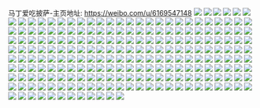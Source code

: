 马丁爱吃披萨-主页地址: https://weibo.com/u/6169547148 
![](https://wx4.sinaimg.cn/mw2000/006JwN2Yly1h95ucf87x0j30zo1bk7qk.jpg) 
![](https://wx4.sinaimg.cn/mw2000/006JwN2Yly1h95uckrynnj31ut2h37wi.jpg) 
![](https://wx4.sinaimg.cn/mw2000/006JwN2Yly1h95ucnfxwaj31vh2hz4qq.jpg) 
![](https://wx4.sinaimg.cn/mw2000/006JwN2Yly1h95uchwyfkj31uo2gx7wi.jpg) 
![](https://wx4.sinaimg.cn/mw2000/006JwN2Yly1h95ucnsj7zj30up099t93.jpg) 
![](https://wx4.sinaimg.cn/mw2000/006JwN2Yly1h95ugb1y24j33402c0npe.jpg) 
![](https://wx4.sinaimg.cn/mw2000/006JwN2Yly1h8t39fo93dj31hb27zb29.jpg) 
![](https://wx4.sinaimg.cn/mw2000/006JwN2Yly1h8my9xc1zuj30zo256tmg.jpg) 
![](https://wx4.sinaimg.cn/mw2000/006JwN2Yly1h8kqzw37pxj30zo2564qq.jpg) 
![](https://wx4.sinaimg.cn/mw2000/006JwN2Yly1h8kqzxfo9oj32c0340u0y.jpg) 
![](https://wx4.sinaimg.cn/mw2000/006JwN2Yly1h8kqzy7egdj30zo256dwp.jpg) 
![](https://wx4.sinaimg.cn/mw2000/006JwN2Yly1h8kqzzxqd2j32bx2bxx6p.jpg) 
![](https://wx4.sinaimg.cn/mw2000/006JwN2Yly1h8krslpwyjj32kh241x6p.jpg) 
![](https://wx4.sinaimg.cn/mw2000/006JwN2Yly1h8krskzhv9j32c02c07wh.jpg) 
![](https://wx4.sinaimg.cn/mw2000/006JwN2Yly1h8krvq4slfj30v91vokjl.jpg) 
![](https://wx4.sinaimg.cn/mw2000/006JwN2Yly1h8ks0rw0dgj33402c07wi.jpg) 
![](https://wx4.sinaimg.cn/mw2000/006JwN2Yly1h8kuzt5g2ej33402c0b2b.jpg) 
![](https://wx4.sinaimg.cn/mw2000/006JwN2Yly1h8j354wraxj30zo1badnv.jpg) 
![](https://wx4.sinaimg.cn/mw2000/006JwN2Yly1h8j2ziqgk1j30zm0on41a.jpg) 
![](https://wx4.sinaimg.cn/mw2000/006JwN2Yly1h88vu69kt0j32682wahdw.jpg) 
![](https://wx4.sinaimg.cn/mw2000/006JwN2Yly1h88vvsirg4j31201eoe4h.jpg) 
![](https://wx4.sinaimg.cn/mw2000/006JwN2Yly1h8938qwipnj32c0340x6p.jpg) 
![](https://wx4.sinaimg.cn/mw2000/006JwN2Yly1h814w2v14vj32c03401ky.jpg) 
![](https://wx4.sinaimg.cn/mw2000/006JwN2Yly1h814w1yxrgj32c0340hdt.jpg) 
![](https://wx4.sinaimg.cn/mw2000/006JwN2Yly1h7gkeg3jg2j32c0340e85.jpg) 
![](https://wx4.sinaimg.cn/mw2000/006JwN2Yly1h7gke41fw3j32c03407wk.jpg) 
![](https://wx4.sinaimg.cn/mw2000/006JwN2Yly1h7gke72choj31o0280b2a.jpg) 
![](https://wx4.sinaimg.cn/mw2000/006JwN2Yly1h7gkhxhev0j32c03401kz.jpg) 
![](https://wx4.sinaimg.cn/mw2000/006JwN2Yly1h7gke7oygaj30yx1altj9.jpg) 
![](https://wx4.sinaimg.cn/mw2000/006JwN2Yly1h7gkhs6s1hj32c0340u0y.jpg) 
![](https://wx4.sinaimg.cn/mw2000/006JwN2Yly1h7ebszlxfoj31yy2mm7af.jpg) 
![](https://wx4.sinaimg.cn/mw2000/006JwN2Yly1h7ebt3x6b1j32c0340wo2.jpg) 
![](https://wx4.sinaimg.cn/mw2000/006JwN2Yly1h7ebswnwmwj31o0280e82.jpg) 
![](https://wx4.sinaimg.cn/mw2000/006JwN2Yly1h7ebt56f5ej32c0340e82.jpg) 
![](https://wx4.sinaimg.cn/mw2000/006JwN2Yly1h79ulhqowhj31m925ou0x.jpg) 
![](https://wx4.sinaimg.cn/mw2000/006JwN2Yly1h79ullj0vuj31o0280e3y.jpg) 
![](https://wx4.sinaimg.cn/mw2000/006JwN2Yly1h79ulivuxaj31hc2mt43y.jpg) 
![](https://wx4.sinaimg.cn/mw2000/006JwN2Yly1h79umge53tj31ab2047d2.jpg) 
![](https://wx4.sinaimg.cn/mw2000/006JwN2Yly1h79umhjqnkj31o0280u0x.jpg) 
![](https://wx4.sinaimg.cn/mw2000/006JwN2Yly1h79uocovw4j31c01q01kx.jpg) 
![](https://wx4.sinaimg.cn/mw2000/006JwN2Yly1h6sldengntj30zo1a7myw.jpg) 
![](https://wx4.sinaimg.cn/mw2000/006JwN2Yly1h6slj6aeopj319r0p87cj.jpg) 
![](https://wx4.sinaimg.cn/mw2000/006JwN2Yly1h6sldjm1bzj30wh17bh1c.jpg) 
![](https://wx4.sinaimg.cn/mw2000/006JwN2Yly1h6nqswvyfgj32c0340hdv.jpg) 
![](https://wx4.sinaimg.cn/mw2000/006JwN2Yly1h6nqsyg8b6j30zm0l7acg.jpg) 
![](https://wx4.sinaimg.cn/mw2000/006JwN2Yly1h6gzvb0ncrj32c0340npd.jpg) 
![](https://wx4.sinaimg.cn/mw2000/006JwN2Yly1h6gzu7tri1j32c0340wqw.jpg) 
![](https://wx4.sinaimg.cn/mw2000/006JwN2Yly1h6gzuabsvqj31ir1irk9i.jpg) 
![](https://wx4.sinaimg.cn/mw2000/006JwN2Yly1h6gzu9ywuhj32c0340ti5.jpg) 
![](https://wx4.sinaimg.cn/mw2000/006JwN2Yly1h6gzva9ge8j31el23u4qp.jpg) 
![](https://wx4.sinaimg.cn/mw2000/006JwN2Yly1h6gzy1lz9zj32c02c07wi.jpg) 
![](https://wx4.sinaimg.cn/mw2000/006JwN2Yly1h6gzv9ih7fj31gm2ljhdt.jpg) 
![](https://wx4.sinaimg.cn/mw2000/006JwN2Yly1h67qpyamzsj32c03401ky.jpg) 
![](https://wx4.sinaimg.cn/mw2000/006JwN2Yly1h67qpzxvqkj32c02c0h1w.jpg) 
![](https://wx4.sinaimg.cn/mw2000/006JwN2Yly1h67qpz9tp2j31f624rgnh.jpg) 
![](https://wx4.sinaimg.cn/mw2000/006JwN2Yly1h67qpvz7nrj323u35sqv6.jpg) 
![](https://wx4.sinaimg.cn/mw2000/006JwN2Yly1h67qq1decyj323u35swi6.jpg) 
![](https://wx4.sinaimg.cn/mw2000/006JwN2Yly1h67qq3slv6j33402c0npf.jpg) 
![](https://wx4.sinaimg.cn/mw2000/006JwN2Yly1h67qq47zprj30zn1dtwh0.jpg) 
![](https://wx4.sinaimg.cn/mw2000/006JwN2Yly1h67qpx98w1j30zo256b29.jpg) 
![](https://wx4.sinaimg.cn/mw2000/006JwN2Yly1h61cahvpdyj31nz27z110.jpg) 
![](https://wx4.sinaimg.cn/mw2000/006JwN2Yly1h61cah0qr8j31k62rvgtn.jpg) 
![](https://wx4.sinaimg.cn/mw2000/006JwN2Yly1h61caddijzj31o02ynb2a.jpg) 
![](https://wx4.sinaimg.cn/mw2000/006JwN2Yly1h61caekkgjj31o02yo7gz.jpg) 
![](https://wx4.sinaimg.cn/mw2000/006JwN2Yly1h61cag7a4rj30tr17cnaw.jpg) 
![](https://wx4.sinaimg.cn/mw2000/006JwN2Yly1h61caj10tgj31o0280e83.jpg) 
![](https://wx4.sinaimg.cn/mw2000/006JwN2Yly1h5yj092rymj31o02807kw.jpg) 
![](https://wx4.sinaimg.cn/mw2000/006JwN2Yly1h5yj0anyw8j323r35mq7k.jpg) 
![](https://wx4.sinaimg.cn/mw2000/006JwN2Yly1h5yj06wwbzj31zk2zdnpg.jpg) 
![](https://wx4.sinaimg.cn/mw2000/006JwN2Yly1h5yj0cajttj316n1rz7l9.jpg) 
![](https://wx4.sinaimg.cn/mw2000/006JwN2Yly1h5tg6sn9p0j329k29kb29.jpg) 
![](https://wx4.sinaimg.cn/mw2000/006JwN2Yly1h5tg6qbe4gj31i0200u0x.jpg) 
![](https://wx4.sinaimg.cn/mw2000/006JwN2Yly1h5tg6qsqewj319428oqm7.jpg) 
![](https://wx4.sinaimg.cn/mw2000/006JwN2Yly1h5tg6peu55j32c03407wi.jpg) 
![](https://wx4.sinaimg.cn/mw2000/006JwN2Yly1h5376697tbj31gr2j57wh.jpg) 
![](https://wx4.sinaimg.cn/mw2000/006JwN2Yly1h537633p5pj31wt1wt1ky.jpg) 
![](https://wx4.sinaimg.cn/mw2000/006JwN2Yly1h53765oluwj31hg2864qq.jpg) 
![](https://wx4.sinaimg.cn/mw2000/006JwN2Yly1h537694kz2j32c0340npg.jpg) 
![](https://wx4.sinaimg.cn/mw2000/006JwN2Yly1h53769nxr1j31i820ab29.jpg) 
![](https://wx4.sinaimg.cn/mw2000/006JwN2Yly1h5376c3ogtj30zo0shaed.jpg) 
![](https://wx4.sinaimg.cn/mw2000/006JwN2Yly1h537640bc3j31o01o01kx.jpg) 
![](https://wx4.sinaimg.cn/mw2000/006JwN2Yly1h5376bjv6oj30zo2561kx.jpg) 
![](https://wx4.sinaimg.cn/mw2000/006JwN2Yly1h4v94u9kmdj30u00u0464.jpg) 
![](https://wx4.sinaimg.cn/mw2000/006JwN2Yly1h4v93i521xj30u0140qdz.jpg) 
![](https://wx4.sinaimg.cn/mw2000/006JwN2Yly1h4v94us6tbj32bz1ag7wh.jpg) 
![](https://wx4.sinaimg.cn/mw2000/006JwN2Yly1h4nlr0e0dfj32c0340npf.jpg) 
![](https://wx4.sinaimg.cn/mw2000/006JwN2Yly1h4nlr1jzg8j31o0280npd.jpg) 
![](https://wx4.sinaimg.cn/mw2000/006JwN2Yly1h4nlr36tpjj32c0340b2a.jpg) 
![](https://wx4.sinaimg.cn/mw2000/006JwN2Yly1h3zu2e6zsmj31o02yob29.jpg) 
![](https://wx4.sinaimg.cn/mw2000/006JwN2Yly1h3zu3hhhk3j32c02c01ky.jpg) 
![](https://wx4.sinaimg.cn/mw2000/006JwN2Yly1h3zu2itxm4j31ud2gh4qq.jpg) 
![](https://wx4.sinaimg.cn/mw2000/006JwN2Yly1h3zu2hdf96j30wi17ctnt.jpg) 
![](https://wx4.sinaimg.cn/mw2000/006JwN2Yly1h3loagv79tj30zo256qa2.jpg) 
![](https://wx4.sinaimg.cn/mw2000/006JwN2Yly1h3lo9pzj7mj31o02807wh.jpg) 
![](https://wx4.sinaimg.cn/mw2000/006JwN2Yly1h3lo9om88aj322w2rv1ky.jpg) 
![](https://wx4.sinaimg.cn/mw2000/006JwN2Yly1h3loakppgoj32c03401ky.jpg) 
![](https://wx4.sinaimg.cn/mw2000/006JwN2Yly1h3loaz19nkj32c03407wh.jpg) 
![](https://wx4.sinaimg.cn/mw2000/006JwN2Yly1h3beentvbmj32c0340qv7.jpg) 
![](https://wx4.sinaimg.cn/mw2000/006JwN2Yly1h3beegpjhuj326g2wmb2a.jpg) 
![](https://wx4.sinaimg.cn/mw2000/006JwN2Yly1h3beeeqy8sj32c02c0u0x.jpg) 
![](https://wx4.sinaimg.cn/mw2000/006JwN2Yly1h3beeaheo6j31o02804qp.jpg) 
![](https://wx4.sinaimg.cn/mw2000/006JwN2Yly1h3beed90zxj31o0280u0y.jpg) 
![](https://wx4.sinaimg.cn/mw2000/006JwN2Yly1h3beejtz62j32c03407wl.jpg) 
![](https://wx4.sinaimg.cn/mw2000/006JwN2Yly1h3bee7dfrij32c0340b2e.jpg) 
![](https://wx4.sinaimg.cn/mw2000/006JwN2Yly1h3afr3doipj31o02804qq.jpg) 
![](https://wx4.sinaimg.cn/mw2000/006JwN2Yly1h3afr7nu5fj31dk1u3kjl.jpg) 
![](https://wx4.sinaimg.cn/mw2000/006JwN2Yly1h3afr0s45wj31iv216hdt.jpg) 
![](https://wx4.sinaimg.cn/mw2000/006JwN2Yly1h3afr17dekj30zo0zoaee.jpg) 
![](https://wx4.sinaimg.cn/mw2000/006JwN2Yly1h3afqujzp3j32c03401ky.jpg) 
![](https://wx4.sinaimg.cn/mw2000/006JwN2Yly1h3afqrj28cj31o0280b2a.jpg) 
![](https://wx4.sinaimg.cn/mw2000/006JwN2Yly1h2vb8bpkp0j30r61097g5.jpg) 
![](https://wx4.sinaimg.cn/mw2000/006JwN2Yly1h2vb8df2zoj31g5272qv5.jpg) 
![](https://wx4.sinaimg.cn/mw2000/006JwN2Yly1h2va0wa2erj32c0340u0z.jpg) 
![](https://wx4.sinaimg.cn/mw2000/006JwN2Yly1h2v9yoy572j30zo256h5f.jpg) 
![](https://wx4.sinaimg.cn/mw2000/006JwN2Yly1h2v9trl7uij32c03407wi.jpg) 
![](https://wx4.sinaimg.cn/mw2000/006JwN2Yly1h2v9wnqub9j31qx35s4qr.jpg) 
![](https://wx4.sinaimg.cn/mw2000/006JwN2Yly1h2v9uwddrej31qz33zx6p.jpg) 
![](https://wx4.sinaimg.cn/mw2000/006JwN2Yly1h2v9z3xm1xj31fk1wrx6p.jpg) 
![](https://wx4.sinaimg.cn/mw2000/006JwN2Yly1h2qsq2lu15j30zo256wrc.jpg) 
![](https://wx4.sinaimg.cn/mw2000/006JwN2Yly1h2qsq3syz7j32801o0b29.jpg) 
![](https://wx4.sinaimg.cn/mw2000/006JwN2Yly1h2qsq4hoyej30zo256dx1.jpg) 
![](https://wx4.sinaimg.cn/mw2000/006JwN2Yly1h2qsq5fswxj30zo256h86.jpg) 
![](https://wx4.sinaimg.cn/mw2000/006JwN2Yly1h2ica9tzslj32c02c0npd.jpg) 
![](https://wx4.sinaimg.cn/mw2000/006JwN2Yly1gxufgivclaj32c0340npe.jpg) 
![](https://wx4.sinaimg.cn/mw2000/006JwN2Yly1gxrozuh56ij32c0340hdu.jpg) 
![](https://wx4.sinaimg.cn/mw2000/006JwN2Yly1gxrozylbgoj33402c0u0z.jpg) 
![](https://wx4.sinaimg.cn/mw2000/006JwN2Yly1gxrozqcf2fj32c02c0u0x.jpg) 
![](https://wx4.sinaimg.cn/mw2000/006JwN2Yly1gxufgjlhp0j32c02c0x6p.jpg) 
![](https://wx4.sinaimg.cn/mw2000/006JwN2Yly1gxroznlpwjj321j2q1kjo.jpg) 
![](https://wx4.sinaimg.cn/mw2000/006JwN2Yly1gxuecalmjlj32c02c0x6q.jpg) 
![](https://wx4.sinaimg.cn/mw2000/006JwN2Yly1gxuecbl5m0j3319319npe.jpg) 
![](https://wx4.sinaimg.cn/mw2000/006JwN2Yly1gxhvi0s97lj30zo2561ky.jpg) 
![](https://wx4.sinaimg.cn/mw2000/006JwN2Yly1grk0goc74kj31bl1rhqv6.jpg) 
![](https://wx4.sinaimg.cn/mw2000/006JwN2Yly1grk0gqmopoj31t72pskju.jpg) 
![](https://wx4.sinaimg.cn/mw2000/006JwN2Yly1grk0gners6j31o02801kz.jpg) 
![](https://wx4.sinaimg.cn/mw2000/006JwN2Yly1grk0gs0s0lj31o02804qr.jpg) 
![](https://wx4.sinaimg.cn/mw2000/006JwN2Yly1gqifpxkkzaj31te2erx5p.jpg) 
![](https://wx4.sinaimg.cn/mw2000/006JwN2Yly1gqifpv8a3cj32c0340hdw.jpg) 
![](https://wx4.sinaimg.cn/mw2000/006JwN2Yly1gqifpzcssgj32c0340e82.jpg) 
![](https://wx4.sinaimg.cn/mw2000/006JwN2Yly1gqifpy7at9j31dg1dg1kx.jpg) 
![](https://wx4.sinaimg.cn/mw2000/006JwN2Yly1gqfknrvoqsj30tu0tu1cu.jpg) 
![](https://wx4.sinaimg.cn/mw2000/006JwN2Yly1gq8wzpu3gpj31hd1z51kt.jpg) 
![](https://wx4.sinaimg.cn/mw2000/006JwN2Yly1gq8wzn0qxpj322o22okjl.jpg) 
![](https://wx4.sinaimg.cn/mw2000/006JwN2Yly1gq8wzv4fv7j32c02c0kjn.jpg) 
![](https://wx4.sinaimg.cn/mw2000/006JwN2Yly1gq8wzsyhktj31o0280x6p.jpg) 
![](https://wx4.sinaimg.cn/mw2000/006JwN2Yly1gq8wzlszgrj31x0516hdx.jpg) 
![](https://wx4.sinaimg.cn/mw2000/006JwN2Yly1gq8wzzckp7j325m25m4qq.jpg) 
![](https://wx4.sinaimg.cn/mw2000/006JwN2Yly1gq8wzwvh3cj31hi1zcnpe.jpg) 
![](https://wx4.sinaimg.cn/mw2000/006JwN2Yly1gq8wzrsgc5j32c0340npe.jpg) 
![](https://wx4.sinaimg.cn/mw2000/006JwN2Yly1gq8wzou9rmj32c0340kjn.jpg) 
![](https://wx4.sinaimg.cn/mw2000/006JwN2Yly1govgp9jnboj31o0280u0x.jpg) 
![](https://wx4.sinaimg.cn/mw2000/006JwN2Yly1govgpahhwqj31bw1nvh80.jpg) 
![](https://wx4.sinaimg.cn/mw2000/006JwN2Yly1govgpc4ojqj31o0280hdu.jpg) 
![](https://wx4.sinaimg.cn/mw2000/006JwN2Yly1govgpcoxjjj30u01hc4b9.jpg) 
![](https://wx4.sinaimg.cn/mw2000/006JwN2Yly1govgp8mdooj323w23we81.jpg) 
![](https://wx4.sinaimg.cn/mw2000/006JwN2Yly1govgpdmr3sj31jk2bc4qp.jpg) 
![](https://wx4.sinaimg.cn/mw2000/006JwN2Yly1govgpej95aj32c02c0e81.jpg) 
![](https://wx4.sinaimg.cn/mw2000/006JwN2Yly1govgpf92qgj322p22p1kx.jpg) 
![](https://wx4.sinaimg.cn/mw2000/006JwN2Yly1govgpgkjvoj329s2u8kjl.jpg) 
![](https://wx4.sinaimg.cn/mw2000/006JwN2Yly1govgpgx5iuj30u00u0n0n.jpg) 
![](https://wx4.sinaimg.cn/mw2000/006JwN2Yly1govgph78ysj30u00u0tc7.jpg) 
![](https://wx4.sinaimg.cn/mw2000/006JwN2Yly1govgphdt5oj30u00u0q66.jpg) 
![](https://wx4.sinaimg.cn/mw2000/006JwN2Yly1govgpjdn1fj33402c07wi.jpg) 
![](https://wx4.sinaimg.cn/mw2000/006JwN2Yly1gotbbtq9kzj32c0340b0q.jpg) 
![](https://wx4.sinaimg.cn/mw2000/006JwN2Yly1gotbby9b69j31o0280u0x.jpg) 
![](https://wx4.sinaimg.cn/mw2000/006JwN2Yly1gotbbv1j9qj32c0340hdu.jpg) 
![](https://wx4.sinaimg.cn/mw2000/006JwN2Yly1gotbbzabtsj33402c07wh.jpg) 
![](https://wx4.sinaimg.cn/mw2000/006JwN2Yly1gotbbwe41yj32c0340x6r.jpg) 
![](https://wx4.sinaimg.cn/mw2000/006JwN2Yly1gotbbqijmgj325t2zjqv5.jpg) 
![](https://wx4.sinaimg.cn/mw2000/006JwN2Yly1gotbc0o53pj33402c04qq.jpg) 
![](https://wx4.sinaimg.cn/mw2000/006JwN2Yly1gotbbs3mwhj32c03401ky.jpg) 
![](https://wx4.sinaimg.cn/mw2000/006JwN2Yly1gotbbxavbzj32c0340npd.jpg) 
![](https://wx4.sinaimg.cn/mw2000/006JwN2Yly1gobk0j3lqaj30zo19nhdt.jpg) 
![](https://wx4.sinaimg.cn/mw2000/006JwN2Yly1gnudaq1y5yj30tj0a1gq4.jpg) 
![](https://wx4.sinaimg.cn/mw2000/006JwN2Yly1gmz8cvmxzfj31o0280hdt.jpg) 
![](https://wx4.sinaimg.cn/mw2000/006JwN2Yly1gmz8cwaltuj31kn22ee81.jpg) 
![](https://wx4.sinaimg.cn/mw2000/006JwN2Yly1gmz8ddqrvbj32801o01ky.jpg) 
![](https://wx4.sinaimg.cn/mw2000/006JwN2Yly1gmvc0misy8j32c03407mz.jpg) 
![](https://wx4.sinaimg.cn/mw2000/006JwN2Yly1glzd34r2k8j32962964qr.jpg) 
![](https://wx4.sinaimg.cn/mw2000/006JwN2Yly1glzd368nifj33402c0e82.jpg) 
![](https://wx4.sinaimg.cn/mw2000/006JwN2Yly1glmjfhem3uj32bx2bxb29.jpg) 
![](https://wx4.sinaimg.cn/mw2000/006JwN2Yly1gl8pam1jj8j32c0340u0y.jpg) 
![](https://wx4.sinaimg.cn/mw2000/006JwN2Yly1gknt6pjjiwj32c02c04qr.jpg) 
![](https://wx4.sinaimg.cn/mw2000/006JwN2Yly1gknt6iyjs4j30x317onc2.jpg) 
![](https://wx4.sinaimg.cn/mw2000/006JwN2Yly1gknt6k7nesj316o1kw4qp.jpg) 
![](https://wx4.sinaimg.cn/mw2000/006JwN2Yly1gknt6mnf7dj33401nmqv7.jpg) 
![](https://wx4.sinaimg.cn/mw2000/006JwN2Yly1gkfjl0pldsj30f50ibdl9.jpg) 
![](https://wx4.sinaimg.cn/mw2000/006JwN2Yly1gjtb40kii4j3296296hdu.jpg) 
![](https://wx4.sinaimg.cn/mw2000/006JwN2Yly1gjtb45clxhj32c0340x6q.jpg) 
![](https://wx4.sinaimg.cn/mw2000/006JwN2Yly1gjtb419x79j30lx0rgn4y.jpg) 
![](https://wx4.sinaimg.cn/mw2000/006JwN2Yly1gjgtgjmw6hj31kw1kwtvz.jpg) 
![](https://wx4.sinaimg.cn/mw2000/006JwN2Yly1gjgtgk3fkuj316o1kwwu6.jpg) 
![](https://wx4.sinaimg.cn/mw2000/006JwN2Yly1gjgtgl884ij32c02c0qv5.jpg) 
![](https://wx4.sinaimg.cn/mw2000/006JwN2Yly1gjgtgiiruhj31zc5jihdv.jpg) 
![](https://wx4.sinaimg.cn/mw2000/006JwN2Yly1gjgtgf5r47j316o1kwttn.jpg) 
![](https://wx4.sinaimg.cn/mw2000/006JwN2Yly1gjgtgmi5unj32c0340hdu.jpg) 
![](https://wx4.sinaimg.cn/mw2000/006JwN2Yly1gj3u46s7h0j31631k4trm.jpg) 
![](https://wx4.sinaimg.cn/mw2000/006JwN2Yly1gj3u48xjy8j32c02c0x6q.jpg) 
![](https://wx4.sinaimg.cn/mw2000/006JwN2Yly1gj3u49ytx4j316o1kw7wh.jpg) 
![](https://wx4.sinaimg.cn/mw2000/006JwN2Yly1gj3u4avyzcj313g1ex1hl.jpg) 
![](https://wx4.sinaimg.cn/mw2000/006JwN2Yly1gj3u4sqkwvj32c02c01ky.jpg) 
![](https://wx4.sinaimg.cn/mw2000/006JwN2Yly1gj3u4r7o9aj32c02c0e81.jpg) 
![](https://wx4.sinaimg.cn/mw2000/006JwN2Yly1gj53syz1ljj30vr12xds9.jpg) 
![](https://wx4.sinaimg.cn/mw2000/006JwN2Ygy1gj0sp1yqq9j31800utqfu.jpg) 
![](https://wx4.sinaimg.cn/mw2000/006JwN2Ygy1gj0spbxxlzj33402c0kjm.jpg) 
![](https://wx4.sinaimg.cn/mw2000/006JwN2Ygy1gj0sp83hq3j33402c0e83.jpg) 
![](https://wx4.sinaimg.cn/mw2000/006JwN2Yly1gidzikc1bqj32c02c0e82.jpg) 
![](https://wx4.sinaimg.cn/mw2000/006JwN2Yly1gidziiex20j30vc15s13v.jpg) 
![](https://wx4.sinaimg.cn/mw2000/006JwN2Yly1gidziljgg6j33402c0npd.jpg) 
![](https://wx4.sinaimg.cn/mw2000/006JwN2Yly1gidzihft5gj32c02c0npd.jpg) 
![](https://wx4.sinaimg.cn/mw2000/006JwN2Yly1gidzij2tvtj31681kbtvj.jpg) 
![](https://wx4.sinaimg.cn/mw2000/006JwN2Yly1gidzii2e6gj316o1kwh4s.jpg) 
![](https://wx4.sinaimg.cn/mw2000/006JwN2Yly1ghyh3n9qh4j31501ioncy.jpg) 
![](https://wx4.sinaimg.cn/mw2000/006JwN2Yly1ghyh3o298nj30vc15s4ez.jpg) 
![](https://wx4.sinaimg.cn/mw2000/006JwN2Yly1ghyh3ms19lj30f70kadhq.jpg) 
![](https://wx4.sinaimg.cn/mw2000/006JwN2Yly1ghyh3oybd6j31ku16mh8l.jpg) 
![](https://wx4.sinaimg.cn/mw2000/006JwN2Yly1ghwzuit6bmj30u0140n6s.jpg) 
![](https://wx4.sinaimg.cn/mw2000/006JwN2Yly1ghsnlouoasj31yr1yrb29.jpg) 
